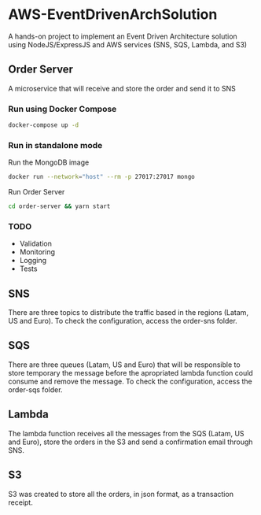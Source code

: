 # AWS-EventDrivenArchSolution

A hands-on project to implement an Event Driven Architecture solution using NodeJS/ExpressJS and AWS services (SNS, SQS, Lambda, and S3)

## Order Server

A microservice that will receive and store the order and send it to SNS

### Run using Docker Compose

```sh
docker-compose up -d
```

### Run in standalone mode

Run the MongoDB image
```sh
docker run --network="host" --rm -p 27017:27017 mongo
```

Run Order Server
```sh
cd order-server && yarn start
```

### TODO

- Validation
- Monitoring
- Logging
- Tests

## SNS

There are three topics to distribute the traffic based in the regions (Latam, US and Euro). To check the configuration, access the order-sns folder.

## SQS

There are three queues (Latam, US and Euro) that will be responsible to store temporary the message before the apropriated lambda function could consume and remove the message. To check the configuration, access the order-sqs folder.

## Lambda

The lambda function receives all the messages from the SQS (Latam, US and Euro), store the orders in the S3 and send a confirmation email through SNS.

## S3

S3 was created to store all the orders, in json format, as a transaction receipt.